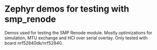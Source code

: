 # Zephyr demos for testing with smp_renode

Demos used for testing the SMP Renode module. Mostly optimizations for simulation,
MTU exchange and HCI over serial overlay. Only tested with board nrf52840dk/nrf52840.